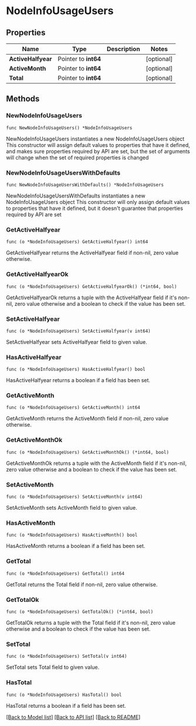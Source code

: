 # NodeInfoUsageUsers

## Properties

Name | Type | Description | Notes
------------ | ------------- | ------------- | -------------
**ActiveHalfyear** | Pointer to **int64** |  | [optional] 
**ActiveMonth** | Pointer to **int64** |  | [optional] 
**Total** | Pointer to **int64** |  | [optional] 

## Methods

### NewNodeInfoUsageUsers

`func NewNodeInfoUsageUsers() *NodeInfoUsageUsers`

NewNodeInfoUsageUsers instantiates a new NodeInfoUsageUsers object
This constructor will assign default values to properties that have it defined,
and makes sure properties required by API are set, but the set of arguments
will change when the set of required properties is changed

### NewNodeInfoUsageUsersWithDefaults

`func NewNodeInfoUsageUsersWithDefaults() *NodeInfoUsageUsers`

NewNodeInfoUsageUsersWithDefaults instantiates a new NodeInfoUsageUsers object
This constructor will only assign default values to properties that have it defined,
but it doesn't guarantee that properties required by API are set

### GetActiveHalfyear

`func (o *NodeInfoUsageUsers) GetActiveHalfyear() int64`

GetActiveHalfyear returns the ActiveHalfyear field if non-nil, zero value otherwise.

### GetActiveHalfyearOk

`func (o *NodeInfoUsageUsers) GetActiveHalfyearOk() (*int64, bool)`

GetActiveHalfyearOk returns a tuple with the ActiveHalfyear field if it's non-nil, zero value otherwise
and a boolean to check if the value has been set.

### SetActiveHalfyear

`func (o *NodeInfoUsageUsers) SetActiveHalfyear(v int64)`

SetActiveHalfyear sets ActiveHalfyear field to given value.

### HasActiveHalfyear

`func (o *NodeInfoUsageUsers) HasActiveHalfyear() bool`

HasActiveHalfyear returns a boolean if a field has been set.

### GetActiveMonth

`func (o *NodeInfoUsageUsers) GetActiveMonth() int64`

GetActiveMonth returns the ActiveMonth field if non-nil, zero value otherwise.

### GetActiveMonthOk

`func (o *NodeInfoUsageUsers) GetActiveMonthOk() (*int64, bool)`

GetActiveMonthOk returns a tuple with the ActiveMonth field if it's non-nil, zero value otherwise
and a boolean to check if the value has been set.

### SetActiveMonth

`func (o *NodeInfoUsageUsers) SetActiveMonth(v int64)`

SetActiveMonth sets ActiveMonth field to given value.

### HasActiveMonth

`func (o *NodeInfoUsageUsers) HasActiveMonth() bool`

HasActiveMonth returns a boolean if a field has been set.

### GetTotal

`func (o *NodeInfoUsageUsers) GetTotal() int64`

GetTotal returns the Total field if non-nil, zero value otherwise.

### GetTotalOk

`func (o *NodeInfoUsageUsers) GetTotalOk() (*int64, bool)`

GetTotalOk returns a tuple with the Total field if it's non-nil, zero value otherwise
and a boolean to check if the value has been set.

### SetTotal

`func (o *NodeInfoUsageUsers) SetTotal(v int64)`

SetTotal sets Total field to given value.

### HasTotal

`func (o *NodeInfoUsageUsers) HasTotal() bool`

HasTotal returns a boolean if a field has been set.


[[Back to Model list]](../README.md#documentation-for-models) [[Back to API list]](../README.md#documentation-for-api-endpoints) [[Back to README]](../README.md)


